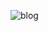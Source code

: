 ![blog](https://user-images.githubusercontent.com/56549800/152208188-01387a58-d5bc-4890-960f-756090f20151.png)
